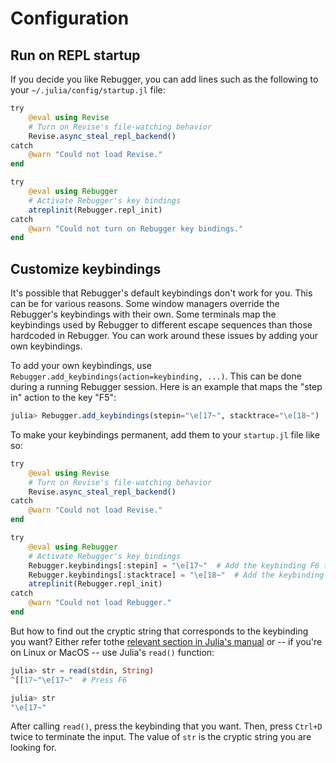 # Configuration

## Run on REPL startup

If you decide you like Rebugger, you can add lines such as the following to your
`~/.julia/config/startup.jl` file:

```julia
try
    @eval using Revise
    # Turn on Revise's file-watching behavior
    Revise.async_steal_repl_backend()
catch
    @warn "Could not load Revise."
end

try
    @eval using Rebugger
    # Activate Rebugger's key bindings
    atreplinit(Rebugger.repl_init)
catch
    @warn "Could not turn on Rebugger key bindings."
end
```

## Customize keybindings

It's possible that Rebugger's default keybindings don't work for you.
This can be for various reasons. Some window managers override the Rebugger's
keybindings with their own. Some terminals map the keybindings used by Rebugger
to different escape sequences than those hardcoded in Rebugger. You can work
around these issues by adding your own keybindings.

To add your own keybindings, use `Rebugger.add_keybindings(action=keybinding, ...)`.
This can be done during a running Rebugger session. Here is an example that
maps the "step in" action to the key "F5":
```julia
julia> Rebugger.add_keybindings(stepin="\e[17~", stacktrace="\e[18~")
```

To make your keybindings permanent, add them to your `startup.jl` file like so:
```julia
try
    @eval using Revise
    # Turn on Revise's file-watching behavior
    Revise.async_steal_repl_backend()
catch
    @warn "Could not load Revise."
end

try
    @eval using Rebugger
    # Activate Rebugger's key bindings
    Rebugger.keybindings[:stepin] = "\e[17~"  # Add the keybinding F6 to step into a function.
    Rebugger.keybindings[:stacktrace] = "\e[18~"  # Add the keybinding F7 to print a stacktrace.
    atreplinit(Rebugger.repl_init)
catch
    @warn "Could not load Rebugger."
end
```

But how to find out the cryptic string that corresponds to the keybinding you
want? Either refer tothe [relevant section in Julia's manual](https://docs.julialang.org/en/stable/stdlib/REPL/#Key-bindings-1) or --
if you're on Linux or MacOS --  use Julia's `read()` function:

```julia
julia> str = read(stdin, String)
^[[17~"\e[17~"  # Press F6

julia> str
"\e[17~"
```

After calling `read()`, press the keybinding that you want. Then, press `Ctrl+D`
twice to terminate the input. The value of `str` is the cryptic string you are
looking for.
